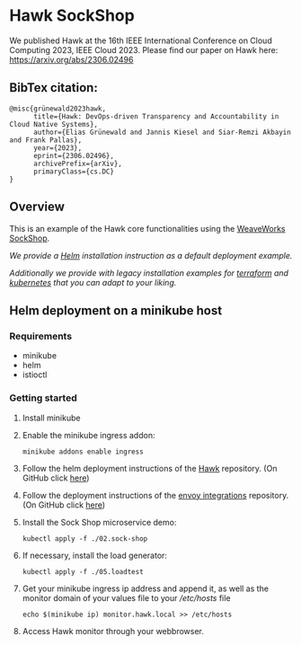 # Hawk SockShop

We published Hawk at the 16th IEEE International Conference on Cloud Computing 2023, IEEE Cloud 2023.
Please find our paper on Hawk here: https://arxiv.org/abs/2306.02496

## BibTex citation:
```
@misc{grünewald2023hawk,
      title={Hawk: DevOps-driven Transparency and Accountability in Cloud Native Systems}, 
      author={Elias Grünewald and Jannis Kiesel and Siar-Remzi Akbayin and Frank Pallas},
      year={2023},
      eprint={2306.02496},
      archivePrefix={arXiv},
      primaryClass={cs.DC}
}
```
## Overview

This is an example of the Hawk core functionalities using the [WeaveWorks SockShop](https://github.com/microservices-demo/microservices-demo).

_We provide a [Helm](#helm-deployment-on-a-minikube-host) installation instruction as a default deployment example._

_Additionally we provide with legacy installation examples for [terraform](DEPLOYMENT.md#terraform-install) and [kubernetes](DEPLOYMENT.md#kubernetes-install) that you can adapt to your liking._

## Helm deployment on a minikube host

### Requirements
- minikube
- helm
- istioctl

### Getting started

1. Install minikube
2. Enable the minikube ingress addon:
    
    ```minikube addons enable ingress```

3. Follow the helm deployment instructions of the [Hawk](./hawk/README.md#deployment-through-helm) repository. (On GitHub click [here](https://github.com/PrivacyEngineering/hawk/#deployment-through-helm))
4. Follow the deployment instructions of the [envoy integrations](./hawk-envoy-plugin/README.md#deployment-through-helm) repository. (On GitHub click [here](https://github.com/PrivacyEngineering/hawk-envoy-plugin#deployment-through-helm))
5. Install the Sock Shop microservice demo:

    ```kubectl apply -f ./02.sock-shop```
6. If necessary, install the load generator:

    ```kubectl apply -f ./05.loadtest```
7. Get your minikube ingress ip address and append it, as well as the monitor domain of your values file to your _/etc/hosts_ file

    ```echo $(minikube ip) monitor.hawk.local >> /etc/hosts```

8. Access Hawk monitor through your webbrowser.